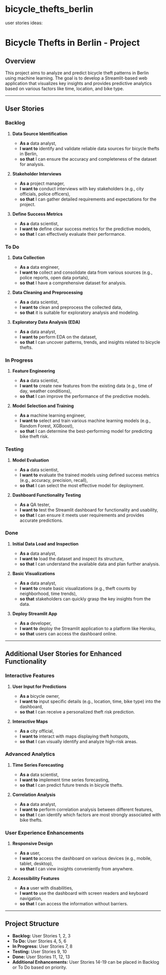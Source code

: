 # bicycle_thefts_berlin

user stories ideas:

# Bicycle Thefts in Berlin - Project

## Overview
This project aims to analyze and predict bicycle theft patterns in Berlin using machine learning. The goal is to develop a Streamlit-based web application that visualizes key insights and provides predictive analytics based on various factors like time, location, and bike type.

---

## User Stories

### Backlog
1. **Data Source Identification**
   - **As a** data analyst,
   - **I want to** identify and validate reliable data sources for bicycle thefts in Berlin,
   - **so that** I can ensure the accuracy and completeness of the dataset for analysis.

2. **Stakeholder Interviews**
   - **As a** project manager,
   - **I want to** conduct interviews with key stakeholders (e.g., city officials, police officers),
   - **so that** I can gather detailed requirements and expectations for the project.

3. **Define Success Metrics**
   - **As a** data scientist,
   - **I want to** define clear success metrics for the predictive models,
   - **so that** I can effectively evaluate their performance.

### To Do
1. **Data Collection**
   - **As a** data engineer,
   - **I want to** collect and consolidate data from various sources (e.g., police reports, open data portals),
   - **so that** I have a comprehensive dataset for analysis.

2. **Data Cleaning and Preprocessing**
   - **As a** data scientist,
   - **I want to** clean and preprocess the collected data,
   - **so that** it is suitable for exploratory analysis and modeling.

3. **Exploratory Data Analysis (EDA)**
   - **As a** data analyst,
   - **I want to** perform EDA on the dataset,
   - **so that** I can uncover patterns, trends, and insights related to bicycle thefts.

### In Progress
1. **Feature Engineering**
   - **As a** data scientist,
   - **I want to** create new features from the existing data (e.g., time of day, weather conditions),
   - **so that** I can improve the performance of the predictive models.

2. **Model Selection and Training**
   - **As a** machine learning engineer,
   - **I want to** select and train various machine learning models (e.g., Random Forest, XGBoost),
   - **so that** I can determine the best-performing model for predicting bike theft risk.

### Testing
1. **Model Evaluation**
   - **As a** data scientist,
   - **I want to** evaluate the trained models using defined success metrics (e.g., accuracy, precision, recall),
   - **so that** I can select the most effective model for deployment.

2. **Dashboard Functionality Testing**
   - **As a** QA tester,
   - **I want to** test the Streamlit dashboard for functionality and usability,
   - **so that** I can ensure it meets user requirements and provides accurate predictions.

### Done
1. **Initial Data Load and Inspection**
   - **As a** data analyst,
   - **I want to** load the dataset and inspect its structure,
   - **so that** I can understand the available data and plan further analysis.

2. **Basic Visualizations**
   - **As a** data analyst,
   - **I want to** create basic visualizations (e.g., theft counts by neighborhood, time trends),
   - **so that** stakeholders can quickly grasp the key insights from the data.

3. **Deploy Streamlit App**
   - **As a** developer,
   - **I want to** deploy the Streamlit application to a platform like Heroku,
   - **so that** users can access the dashboard online.

---

## Additional User Stories for Enhanced Functionality

### Interactive Features
1. **User Input for Predictions**
   - **As a** bicycle owner,
   - **I want to** input specific details (e.g., location, time, bike type) into the dashboard,
   - **so that** I can receive a personalized theft risk prediction.

2. **Interactive Maps**
   - **As a** city official,
   - **I want to** interact with maps displaying theft hotspots,
   - **so that** I can visually identify and analyze high-risk areas.

### Advanced Analytics
1. **Time Series Forecasting**
   - **As a** data scientist,
   - **I want to** implement time series forecasting,
   - **so that** I can predict future trends in bicycle thefts.

2. **Correlation Analysis**
   - **As a** data analyst,
   - **I want to** perform correlation analysis between different features,
   - **so that** I can identify which factors are most strongly associated with bike thefts.

### User Experience Enhancements
1. **Responsive Design**
   - **As a** user,
   - **I want to** access the dashboard on various devices (e.g., mobile, tablet, desktop),
   - **so that** I can view insights conveniently from anywhere.

2. **Accessibility Features**
   - **As a** user with disabilities,
   - **I want to** use the dashboard with screen readers and keyboard navigation,
   - **so that** I can access the information without barriers.

---

## Project Structure
- **Backlog:** User Stories 1, 2, 3
- **To Do:** User Stories 4, 5, 6
- **In Progress:** User Stories 7, 8
- **Testing:** User Stories 9, 10
- **Done:** User Stories 11, 12, 13
- **Additional Enhancements:** User Stories 14-19 can be placed in Backlog or To Do based on priority.
